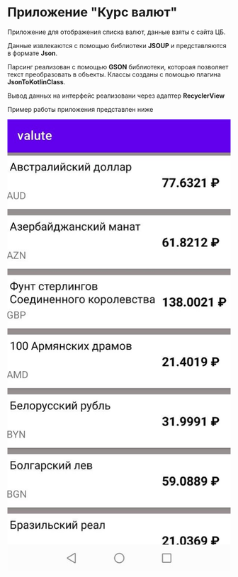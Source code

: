 # Приложение "Курс валют"
Приложение для отображения списка валют, данные взяты с сайта ЦБ.

Данные извлекаются с помощью библиотеки **JSOUP** и представляются в формате **Json**.

Парсинг реализован с помощью **GSON** библиотеки, котороая позволяет текст преобразовать в объекты. Классы созданы с помощью плагина **JsonToKotlinClass**.

Вывод данных на интерфейс реализовани через адаптер **RecyclerView**

Пример работы приложения представлен ниже

![Rebase example](valute_work_example.jpg)
